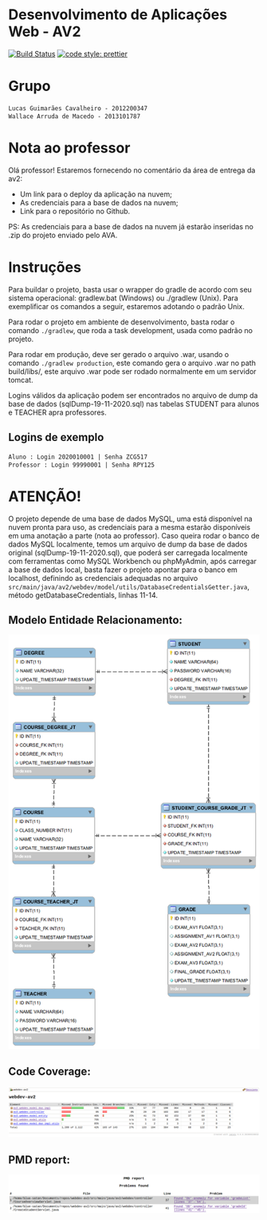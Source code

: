 # Desenvolvimento de Aplicações Web - AV2

[![Build Status](https://travis-ci.org/lgcavalheiro/webdev-av2.svg?branch=master)](https://travis-ci.org/lgcavalheiro/webdev-av2) [![code style: prettier](https://img.shields.io/badge/code_style-prettier-ff69b4.svg?style=flat-square)](https://github.com/prettier/prettier)

# Grupo

    Lucas Guimarães Cavalheiro - 2012200347
    Wallace Arruda de Macedo - 2013101787

# Nota ao professor

Olá professor! Estaremos fornecendo no comentário da área de entrega da av2:

- Um link para o deploy da aplicação na nuvem;
- As credenciais para a base de dados na nuvem;
- Link para o repositório no Github.

PS: As credenciais para a base de dados na nuvem já estarão inseridas no .zip do projeto enviado pelo AVA.

# Instruções

Para buildar o projeto, basta usar o wrapper do gradle de acordo com seu sistema operacional: gradlew.bat (Windows) ou ./gradlew (Unix). Para exemplificar os comandos a seguir, estaremos adotando o padrão Unix.

Para rodar o projeto em ambiente de desenvolvimento, basta rodar o comando `./gradlew`, que roda a task development, usada como padrão no projeto. 

Para rodar em produção, deve ser gerado o arquivo .war, usando o comando `./gradlew production`, este comando gera o arquivo .war no path build/libs/, este arquivo .war pode ser rodado normalmente em um servidor tomcat.

Logins válidos da aplicação podem ser encontrados no arquivo de dump da base de dados (sqlDump-19-11-2020.sql) nas tabelas STUDENT para alunos e TEACHER apra professores.

## Logins de exemplo

    Aluno : Login 2020010001 | Senha ZCG517
    Professor : Login 99990001 | Senha RPY125

# ATENÇÃO!

O projeto depende de uma base de dados MySQL, uma está disponível na nuvem pronta para uso, as credenciais para a mesma estarão disponíveis em uma anotação a parte (nota ao professor). Caso queira rodar o banco de dados MySQL localmente, temos um arquivo de dump da base de dados original (sqlDump-19-11-2020.sql), que poderá ser carregada localmente com ferramentas como MySQL Workbench ou phpMyAdmin, após carregar a base de dados local, basta fazer o projeto apontar para o banco em localhost, definindo as credenciais adequadas no arquivo `src/main/java/av2/webdev/model/utils/DatabaseCredentialsGetter.java`, método getDatabaseCredentials, linhas 11-14.

## Modelo Entidade Relacionamento:
![Modelo Entidade Relacionamento](./mer.png)

## Code Coverage:
![JaCoCo Code Coverage](./coverage.png)

## PMD report:
![PMD report](./pmd.png)